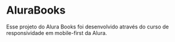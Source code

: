 # AluraBooks
Esse projeto do Alura Books foi desenvolvido através do curso de responsividade em mobile-first da Alura.
